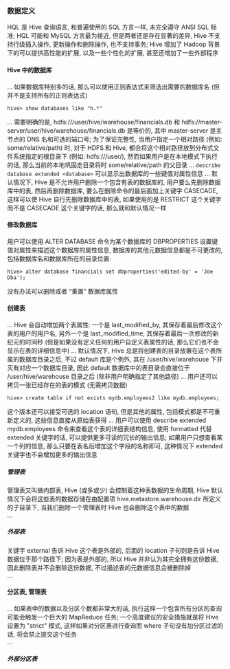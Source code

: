 ### 数据定义
HQL 是 Hive 查询语言, 和普遍使用的 SQL 方言一样, 未完全遵守 ANSI SQL 标准; HQL 可能和 MySQL 方言最为接近, 但是两者还是存在显著的差异, Hive 不支持行级插入操作, 更新操作和删除操作, 也不支持事务; Hive 增加了 Hadoop 背景下的可以提供高性能的扩展, 以及一些个性化的扩展, 甚至还增加了一些外部程序

#### Hive 中的数据库
...
如果数据库特别多的话, 那么可以使用正则表达式来筛选出需要的数据库名 (但并不是支持所有的正则表达式)
```
hive> show databases like "h.*"
```
...
需要明确的是, hdfs:///user/hive/warehouse/financials.db 和 hdfs://master-server/user/hive/warehouse/financials.db 是等价的, 其中 master-server 是主节点的 DNS 名和可选的端口号; 为了保证完整性, 当用户指定一个相对路径 (例如: some/relative/path) 时, 对于 HDFS 和 Hive, 都会将这个相对路径放到分布式文件系统指定的根目录下 (例如: hdfs:///user/<user-name>), 然而如果用户是在本地模式下执行的话, 那么当前的本地巩固走目录将时 some/relative/path 的父目录
...
`describe database extended <database>` 可以显示出数据库的一些键值对属性信息
...
默认情况下, Hive 是不允许用户删除一个包含有表的数据库的, 用户要么先删除数据库中的表, 然后再删除数据库, 要么在删除命令的最后面加上关键字 CASECADE, 这样可以使 Hive 自行先删除数据库中的表, 如果使用的是 RESTRICT 这个关键字而不是 CASECADE 这个关键字的话, 那么就和默认情况一样

#### 修改数据库
用户可以使用 ALTER DATABASE 命令为某个数据库的 DBPROPERTIES 设置键值对属性来描述这个数据库的属性信息, 数据库的其他元数据信息都是不可更改的, 包括数据库名和数据库所在的目录位置:
```
hive> alter database financials set dbproperties('edited-by' = 'Joe Dba');
```
没有办法可以删除或者 “重置” 数据库属性

#### 创建表
...
Hive 会自动增加两个表属性: 一个是 last_modified_by, 其保存着最后修改这个表的用户的用户名, 另外一个是 last_modified_time, 其保存着最后一次修改的新纪元的时间秒 (但是如果没有定义任何的用户自定义表属性的话, 那么它们也不会显示在表的详细信息中)
...
默认情况下, Hive 总是将创建表的目录放置在这个表所属的数据库目录之后, 不过 default 库是个例外, 其在 /user/hive/warehouse 下并灭有对应一个数据库目录, 因此 default 数据库中的表目录会直接位于 /user/hive/warehouse 目录之后 (除非用户明确指定了其他路径)
...
用户还可以拷贝一张已经存在的表的模式 (无需拷贝数据)
```
hive> create table if not exists mydb.employees2 like mydb.employees;
```
这个版本还可以接受可选的 location 语句, 但是其他的属性, 包括模式都是不可重新定义的, 这些信息直接从原始表获得
...
用户可以使用 describe extended mydb.employees 命令来查看这个表的详细表结构信息, 使用 formatted 代替 extended 关键字的话, 可以提供更多可读的冗长的输出信息; 如果用户只想查看某一个列的信息, 那么只要在表名后增加这个字段的名称即可, 这种情况下 extended 关键字也不会增加更多的输出信息

##### 管理表
管理表又叫做内部表, Hive (或多或少) 会控制着这种表数据的生命周期, Hive 默认情况下会将这些表的数据存储在由配置项 hive.metastore.warehouse.dir 所定义的子目录下, 当我们删除一个管理表时 Hive 也会删除这个表中的数据  
...

##### 外部表
关键字 external 告诉 Hive 这个表是外部的, 后面的 location 子句则是告诉 Hive 数据位于那个路径下; 因为表是外部的, 所以 Hive 并非认为其完全拥有这份数据, 因此删除表并不会删除这份数据, 不过描述表的元数据信息会被删除掉  
...

#### 分区表, 管理表
...
如果表中的数据以及分区个数都非常大的话, 执行这样一个包含所有分区的查询可能会触发一个巨大的 MapReduce 任务; 一个高度建议的安全措施就是将 Hive 设置为 "strict" 模式, 这样如果对分区表进行查询而 where 子句没有加分区过滤的话, 将会禁止提交这个任务  
...

##### 外部分区表

